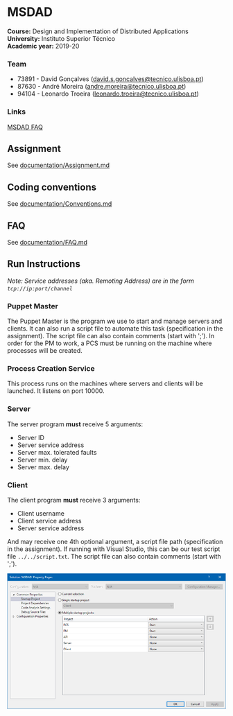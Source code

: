# MSDAD

**Course:** Design and Implementation of Distributed Applications  
**University:** Instituto Superior Técnico  
**Academic year:** 2019-20

### Team

- 73891 - David Gonçalves ([david.s.goncalves@tecnico.ulisboa.pt](mailto:david.s.goncalves@tecnico.ulisboa.pt))
- 87630 - André Moreira ([andre.moreira@tecnico.ulisboa.pt](mailto:andre.moreira@tecnico.ulisboa.pt))
- 94104 - Leonardo Troeira ([leonardo.troeira@tecnico.ulisboa.pt](mailto:leonardo.troeira@tecnico.ulisboa.pt))

### Links

[MSDAD FAQ](https://docs.google.com/document/d/1MTVyKDmzUeJcLIJTsvw5frO-d6pnYSTjL2flAF0IC2k/edit)

## Assignment

See [documentation/Assignment.md](documentation/Assignment.md)

## Coding conventions

See [documentation/Conventions.md](documentation/Conventions.md)

## FAQ

See [documentation/FAQ.md](documentation/FAQ.md)

## Run Instructions

*Note: Service addresses (aka. Remoting Address) are in the form `tcp://ip:port/channel`*

### Puppet Master

The Puppet Master is the program we use to start and manage servers and clients. It can also run a script file to automate this task (specification in the assignment). The script file can also contain comments (start with ';'). In order for the PM to work, a PCS must be running on the machine where processes will be created.

### Process Creation Service

This process runs on the machines where servers and clients will be launched. It listens on port 10000.

### Server

The server program **must** receive 5 arguments:

- Server ID
- Server service address
- Server max. tolerated faults
- Server min. delay
- Server max. delay

### Client

The client program **must** receive 3 arguments:

- Client username
- Client service address
- Server service address

And may receive one 4th optional argument, a script file path (specification in the assignment). If running with Visual Studio, this can be our test script file `../../script.txt`. The script file can also contain comments (start with ';').

![startup_projects](documentation/startup_projects.png)